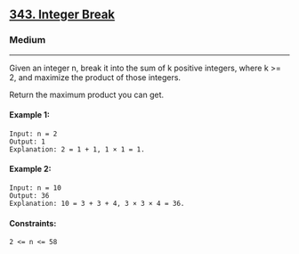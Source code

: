 [343. Integer Break](https://leetcode.com/problems/integer-break/)
---------------------------------------------------------------------------------------------------------------------------------------------

### Medium
---------------------------------------------------------------------------------------------------------------------------------------------
Given an integer n, break it into the sum of k positive integers, where k >= 2, and maximize the product of those integers.

Return the maximum product you can get.

#### Example 1:
```
Input: n = 2
Output: 1
Explanation: 2 = 1 + 1, 1 × 1 = 1.
```
#### Example 2:
```
Input: n = 10
Output: 36
Explanation: 10 = 3 + 3 + 4, 3 × 3 × 4 = 36.
``` 
#### Constraints:
```
2 <= n <= 58
```
